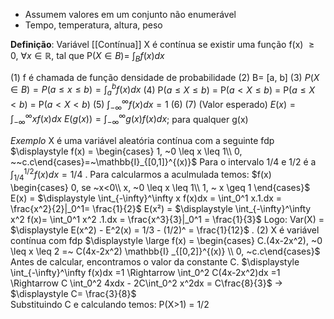 - Assumem valores em um conjunto não enumerável
- Tempo, temperatura, altura, peso

**Definição**:
	Variável [[Contínua]] X é contínua se existir uma função f(x) $\geq 0,~\forall x \in \mathbb{R}$, tal que P($X \in B$)= $\displaystyle \int_B f(x)dx$ 

(1) f é chamada de função densidade de probabilidade
(2) B= [a, b]
(3) $\displaystyle P(X \in B) = P(a \leq x \leq b) = \int_a^b f(x)dx$
(4) P($a \leq X \leq b$) = P($a < X \leq b$) = P($a \leq X < b$) = P($a< X<b$)
(5) $\displaystyle \int_{-\infty}^\infty f(x)dx = 1$
(6) 
(7) (Valor esperado) 
	$\displaystyle E(x) = \int_{-\infty}^\infty x f(x)dx$
	$\displaystyle E(g(x)) = \int_{-\infty}^\infty g(x)f(x)dx$; para qualquer g(x)

_Exemplo_
	X é uma variável aleatória contínua com a seguinte fdp
	$\displaystyle f(x) = \begin{cases} 1, ~0 \leq x \leq 1\\ 0, ~~c.c\end{cases}=~\mathbb{I}_{[0,1]}^{(x)}$
	Para o intervalo 1/4 e 1/2 é a $\displaystyle \int_{1/4}^{1/2} f(x)dx= 1/4$
.
	Para calcularmos a aculmulada temos:
	$f(x) \begin{cases} 0, se ~x<0\\ x, ~0 \leq x \leq 1\\ 1, ~ x \geq 1 \end{cases}$
	E(x) = $\displaystyle \int_{-\infty}^\infty x f(x)dx = \int_0^1 x.1.dx = \frac{x^2}{2}|_0^1= \frac{1}{2}$
	E(x²) = $\displaystyle \int_{-\infty}^\infty x^2 f(x)= \int_0^1 x^2 .1.dx = \frac{x^3}{3}|_0^1 = \frac{1}{3}$
	Logo: Var(X) = $\displaystyle E(x^2) - E^2(x) = 1/3 - (1/2)^ = \frac{1}{12}$ 
.
	(2) X é variável contínua com fdp 
	$\displaystyle \large  f(x) = \begin{cases} C.(4x-2x^2), ~0 \leq x \leq 2 =~ C(4x-2x^2) \mathbb{I} _{[0,2]}^{(x)} \\ 0, ~c.c\end{cases}$ 
	Antes de calcular, encontramos o valor da constante C. 
	$\displaystyle \int_{-\infty}^\infty f(x)dx =1 \Rightarrow \int_0^2 C(4x-2x^2)dx =1 \Rightarrow C \int_0^2 4xdx - 2C\int_0^2 x^2dx = C\frac{8}{3}$ -> $\displaystyle C= \frac{3}{8}$  
	Substituindo C e calculando temos: P(X>1) = 1/2